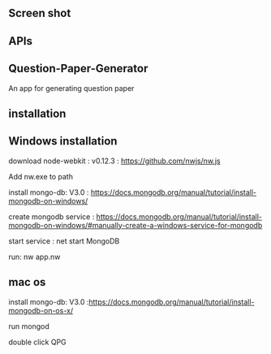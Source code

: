 
## Screen shot

## APIs

## Question-Paper-Generator       

An app for generating question paper

## installation

## Windows installation
download node-webkit : v0.12.3 : https://github.com/nwjs/nw.js


Add nw.exe to path  

install mongo-db: V3.0 : https://docs.mongodb.org/manual/tutorial/install-mongodb-on-windows/

create mongodb service : https://docs.mongodb.org/manual/tutorial/install-mongodb-on-windows/#manually-create-a-windows-service-for-mongodb

start service : net start MongoDB


run: nw app.nw

## mac os 
install mongo-db: V3.0 :https://docs.mongodb.org/manual/tutorial/install-mongodb-on-os-x/

run mongod

double click QPG
